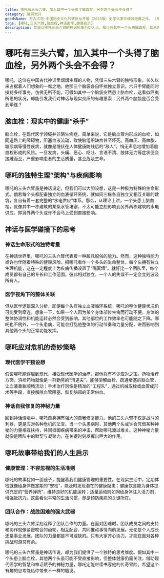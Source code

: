```yaml
---
title: 哪吒有三头六臂，加入其中一个头得了脑血栓，另外两个头会不会得？
category: 脑洞大开
goodsName: 万古江河:中国历史文化的转折与开展（2023版）史学大家许倬云经典之作、 19年清华校长赠送新生之书
tags: [哪吒,三头六臂,脑血栓,神话医学,健康启示]
description: 文章以哪吒三头六臂的神话形象为切入点，探讨若其中一个头患脑血栓，其余两头是否受影响的有趣问题。结合现实中脑血栓知识与神话设定，深入分析并给出应对策略，还阐述了其中蕴含的健康管理和团队合作启示。
---
```

# 哪吒有三头六臂，加入其中一个头得了脑血栓，另外两个头会不会得？
哪吒，这位在中国古代神话里熠熠生辉的人物，凭借三头六臂的独特形象，长久以来占据着人们想象的一席之地。他那三个脑袋各自怀揣独立意识，六只手臂能同时操持多样事务，仿佛无所不能。可假如其中一个脑袋突然患上脑血栓，这看似匪夷所思的状况，却能引发我们对神话与现实交织的有趣思索：另外两个脑袋是否会受到牵连？

## 脑血栓：现实中的健康“杀手”

脑血栓，在现代医学领域并非陌生病症。简单来说，它是脑血管内形成的血栓，如同道路上的障碍物，阻塞血液流动，致使脑组织缺血甚至坏死。高血压、高血脂、糖尿病等慢性疾病，就像是埋伏在人体健康防线后的“敌人”，悄无声息地增加着脑血栓形成的风险。一旦发病，头痛、恶心、呕吐、言语不清、肢体无力等症状便会接踵而至，严重影响患者的生活质量，甚至危及生命。

## 哪吒的独特生理“架构”与疾病影响

哪吒的三头六臂虽是神话设定，但我们可以大胆设想，这是一种极为特殊的生命形式。倘若每个头都配备独立的血液循环系统，就如同三栋各自独立又相互关联的建筑，各自有着一套完整的“水电供应”体系。那么，从理论上讲，一个头患上脑血栓，就像其中一栋建筑的某条水管堵塞，不太可能立刻影响到另外两栋建筑的水电供应，即另外两个头或许不会马上受到直接影响。

## 神话与医学碰撞下的思考

### 神话生命形式的独特考量
在神话世界里，哪吒的三头六臂代表着一种超凡脱俗的能力。然而，这种独特能力或许也伴随着特殊的健康风险。把哪吒看作一个多头的生命整体，每个头拥有独立生理机能，这在一定程度上为疾病传播设置了“隔离墙”。就好比一个团队里，每个成员都有自己的专长和工作范围，彼此相对独立，一个人的失误不一定会立刻波及所有人。

### 医学视角下的整体关联
但从医学逻辑深入分析，即便每个头有独立血液循环系统，哪吒的整体健康状况仍可能受到牵连。想象一下，如果一个人因为某个身体部位生病而行动不便，身体的整体协调性和机能运转必然会受到影响，其他部位的工作效率也可能随之下降。哪吒也不例外，一个头患病，可能会打乱他整体的行动节奏和力量分配，进而影响到其他两个头的正常功能发挥。

## 哪吒应对危机的奇妙策略

### 现代医学干预设想
假设哪吒能穿越到现代，接受现代医学的治疗，那他将有不少应对之策。药物治疗方面，溶栓药物就像是一群勤劳的“清道夫”，能够溶解血栓，疏通堵塞的脑血管，让血液重新顺畅流动；手术治疗则像是精准的“工程队”，通过机械取栓或血管成形术等手段，直接解除血管阻塞，恢复脑部的正常供血。

### 神话自我修复的神秘力量
回到神话情境中，哪吒自身拥有强大的自我修复能力。他的三头六臂不仅是战斗的利器，更是应对各种危机的法宝。当一个头患病时，其他两个头或许会凭借某种神秘的力量相互扶持，共同抵御疾病带来的冲击，帮助哪吒渡过难关。这种神秘力量就像是团队中的默契与凝聚力，在关键时刻发挥出巨大的作用。

## 哪吒故事带给我们的人生启示

### 健康管理：不容忽视的生活准则
哪吒的故事犹如一面镜子，提醒着我们健康管理的重要性。在现实生活中，定期体检就像给身体做定期的“安检”，能及时发现潜在的健康隐患；健康饮食能为身体提供充足的“营养弹药”，维持良好的机能运转；适量运动则如同给身体注入活力剂，增强抵抗力。这些看似平常的生活习惯，却是预防疾病的关键所在。

### 团队合作：战胜困难的强大武器
哪吒的三头六臂深刻诠释了团队合作的力量。在面对困难时，团队成员之间的支持和协作就像紧密咬合的齿轮，相互配合，共同推动事情向前发展。无论是个人成长还是事业发展，团队的力量都是不可或缺的。只有大家齐心协力，才能在面对各种挑战时游刃有余。

哪吒的三头六臂虽是神话传说，却为我们提供了一个独特的思考维度。假如其中一个头患上脑血栓，其他两个头虽可能不受直接影响，但整体健康仍需关注。借助现代医学的智慧和神话赋予的神秘力量，哪吒定能继续书写他的传奇冒险。希望这个有趣的思考能给你带来不一样的启发。